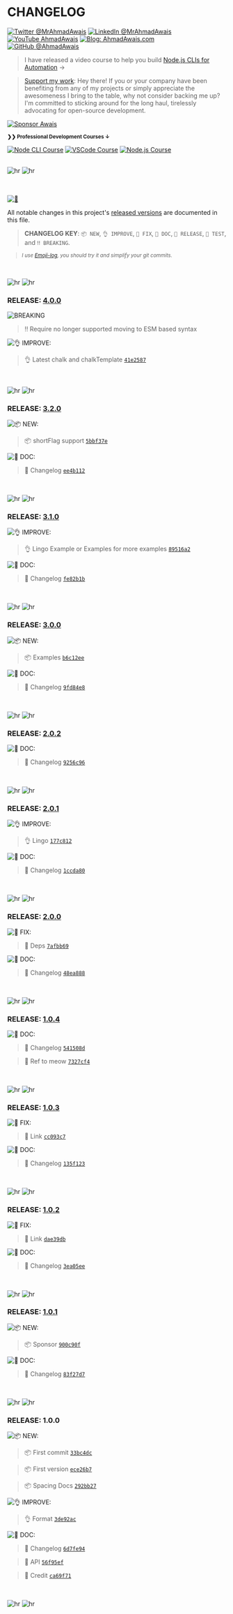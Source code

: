 # CHANGELOG

[![Twitter @MrAhmadAwais](https://img.shields.io/badge/Twitter-@MrAhmadAwais-gray.svg?colorA=21262D&colorB=30363D&style=for-the-badge)](https://twitter.com/MrAhmadAwais/) [![LinkedIn @MrAhmadAwais](https://img.shields.io/badge/LINKEDIN-gray.svg?colorA=21262D&colorB=30363D&style=for-the-badge)](https://www.linkedin.com/in/MrAhmadAwais/) [![YouTube AhmadAwais](https://img.shields.io/badge/YOUTUBE-gray.svg?colorA=21262D&colorB=30363D&style=for-the-badge)](https://youtube.com/AhmadAwais?sub_confirmation=1) [![Blog: AhmadAwais.com](https://img.shields.io/badge/-MY%20BLOG-gray.svg?colorA=21262D&colorB=30363D&style=for-the-badge)](https://AhmadAwais.com/) [![GitHub @AhmadAwais](https://img.shields.io/badge/-GitHub-gray.svg?colorA=21262D&colorB=30363D&style=for-the-badge)](https://github.com/ahmadawais)

> I have released a video course to help you build <a href="https://NodeCLI.com/?utm_source=FOSS" target="_blank">Node.js CLIs for Automation</a> →</p>

> [Support my work][sponsor]: Hey there! If you or your company have been benefiting from any of my projects or simply appreciate the awesomeness I bring to the table, why not consider backing me up? I'm committed to sticking around for the long haul, tirelessly advocating for open-source development.

[![Sponsor Awais](https://raw.githubusercontent.com/ahmadawais/stuff/master/sponsor/sponsor.jpg)][s]

<small><strong>❯❯ Professional Development Courses ↓</strong></small>

[![Node CLI Course](https://img.shields.io/badge/LEARN-Node%20CLI%20Automation-gray.svg?colorA=215732&colorB=44883e&style=for-the-badge)][n] [![VSCode Course](https://img.shields.io/badge/LEARN-VSCode%20Power%20User-gray.svg?colorA=655BE1&colorB=4F44D6&style=for-the-badge)][v] [![Node.js Course](https://img.shields.io/badge/LEARN-Node.js%20(free)-gray.svg?colorA=21262D&colorB=30363D&style=for-the-badge)][nj]

[s]: https://github.com/AhmadAwais/sponsor
[n]: https://NodeCLI.com?utm_source=github.com/ahmadawais/changelog&utm_medium=referral&utm_campaign=changelog
[v]: https://VSCode.pro?utm_source=github.com/ahmadawais/changelog&utm_medium=referral&utm_campaign=changelog
[nj]: https://NodejsBeginner.com?utm_source=github.com/ahmadawais/changelog&utm_medium=referral&utm_campaign=changelog
[g]: https://github.com/AhmadAwais
[sponsor]: https://github.com/AhmadAwais/sponsor

<br>
<img src="https://raw.githubusercontent.com/ahmadawais/stuff/master/changelog/dark-hr.png#gh-dark-mode-only" alt="hr" />
<img src="https://raw.githubusercontent.com/ahmadawais/stuff/master/changelog/light-hr.png#gh-light-mode-only" alt="hr" />
<br>
<br>
<br>

[![📝](https://raw.githubusercontent.com/ahmadawais/stuff/master/images/git/log.png)](changelog.md)

All notable changes in this project's [released versions](../../releases) are documented in this file.

> **CHANGELOG KEY**: `📦 NEW`, `👌 IMPROVE`, `🐛 FIX`, `📖 DOC`, `🚀 RELEASE`, `🤖 TEST`, and `‼️ BREAKING`.

<small>

> _I use [Emoji-log](https://github.com/ahmadawais/Emoji-Log), you should try it and simplify your git commits._

</small>

<br>

<br>
<img src="https://raw.githubusercontent.com/ahmadawais/stuff/master/changelog/dark-hr.png#gh-dark-mode-only" alt="hr" />
<img src="https://raw.githubusercontent.com/ahmadawais/stuff/master/changelog/light-hr.png#gh-light-mode-only" alt="hr" />
<br>

### RELEASE: [4.0.0](https://github.com/ahmadawais/cli-meow-help/compare/3.2.0...4.0.0)


![BREAKING](https://img.shields.io/badge/‼️-BREAKING%20CHANGES-gray.svg?colorA=CF222F&colorB=CF222F&style=for-the-badge)

> ‼️ Require no longer supported moving to ESM based syntax 

![👌 IMPROVE:](https://img.shields.io/badge/👌-IMPROVEMENT-gray.svg?colorA=8250DF&colorB=8250DF&style=for-the-badge)

> 👌 Latest chalk and chalkTemplate [`41e2587`](https://github.com/ahmadawais/cli-meow-help/commit/41e25875417cfd74abe7ef21129884cafb1fb930)

<br>

<br>
<img src="https://raw.githubusercontent.com/ahmadawais/stuff/master/changelog/dark-hr.png#gh-dark-mode-only" alt="hr" />
<img src="https://raw.githubusercontent.com/ahmadawais/stuff/master/changelog/light-hr.png#gh-light-mode-only" alt="hr" />
<br>

### RELEASE: [3.2.0](https://github.com/ahmadawais/cli-meow-help/compare/3.1.0...3.2.0)

![📦 NEW:](https://img.shields.io/badge/📦-NEW-gray.svg?colorA=238635&colorB=238635&style=for-the-badge)

> 📦 shortFlag support [`5bbf37e`](https://github.com/ahmadawais/cli-meow-help/commit/5bbf37e2863b1c549845b165aed17ebc3b7e3ffc)

![📖 DOC:](https://img.shields.io/badge/📖-DOCS-gray.svg?colorA=1169DA&colorB=1169DA&style=for-the-badge)

> 📖 Changelog [`ee4b112`](https://github.com/ahmadawais/cli-meow-help/commit/ee4b112928add40af1821ee78c9e058a89d8aff1)

<br>

<br>
<img src="https://raw.githubusercontent.com/ahmadawais/stuff/master/changelog/dark-hr.png#gh-dark-mode-only" alt="hr" />
<img src="https://raw.githubusercontent.com/ahmadawais/stuff/master/changelog/light-hr.png#gh-light-mode-only" alt="hr" />
<br>

### RELEASE: [3.1.0](https://github.com/ahmadawais/cli-meow-help/compare/3.0.0...3.1.0)

![👌 IMPROVE:](https://img.shields.io/badge/👌-IMPROVEMENT-gray.svg?colorA=8250DF&colorB=8250DF&style=for-the-badge)

> 👌 Lingo Example or Examples for more examples [`89516a2`](https://github.com/ahmadawais/cli-meow-help/commit/89516a275b64e3ba4ad572ec5babff3fe665faad)

![📖 DOC:](https://img.shields.io/badge/📖-DOCS-gray.svg?colorA=1169DA&colorB=1169DA&style=for-the-badge)

> 📖 Changelog [`fe82b1b`](https://github.com/ahmadawais/cli-meow-help/commit/fe82b1b92a97409375b89cbd686a1d15c5ff5062)

<br>

<br>
<img src="https://raw.githubusercontent.com/ahmadawais/stuff/master/changelog/dark-hr.png#gh-dark-mode-only" alt="hr" />
<img src="https://raw.githubusercontent.com/ahmadawais/stuff/master/changelog/light-hr.png#gh-light-mode-only" alt="hr" />
<br>

### RELEASE: [3.0.0](https://github.com/ahmadawais/cli-meow-help/compare/2.0.2...3.0.0)

![📦 NEW:](https://img.shields.io/badge/📦-NEW-gray.svg?colorA=238635&colorB=238635&style=for-the-badge)

> 📦 Examples [`b6c12ee`](https://github.com/ahmadawais/cli-meow-help/commit/b6c12ee444928cb3819c2e236d53e9c18bf76a21)

![📖 DOC:](https://img.shields.io/badge/📖-DOCS-gray.svg?colorA=1169DA&colorB=1169DA&style=for-the-badge)

> 📖 Changelog [`9fd84e8`](https://github.com/ahmadawais/cli-meow-help/commit/9fd84e83c74cd125f6170ada4b239bdf32777928)

<br>

<br>
<img src="https://raw.githubusercontent.com/ahmadawais/stuff/master/changelog/dark-hr.png#gh-dark-mode-only" alt="hr" />
<img src="https://raw.githubusercontent.com/ahmadawais/stuff/master/changelog/light-hr.png#gh-light-mode-only" alt="hr" />
<br>

### RELEASE: [2.0.2](https://github.com/ahmadawais/cli-meow-help/compare/2.0.1...2.0.2)

![📖 DOC:](https://img.shields.io/badge/📖-DOCS-gray.svg?colorA=1169DA&colorB=1169DA&style=for-the-badge)

> 📖 Changelog [`9256c96`](https://github.com/ahmadawais/cli-meow-help/commit/9256c96384968d6f847904b74c198aa4059d56ad)

<br>

<br>
<img src="https://raw.githubusercontent.com/ahmadawais/stuff/master/changelog/dark-hr.png#gh-dark-mode-only" alt="hr" />
<img src="https://raw.githubusercontent.com/ahmadawais/stuff/master/changelog/light-hr.png#gh-light-mode-only" alt="hr" />
<br>

### RELEASE: [2.0.1](https://github.com/ahmadawais/cli-meow-help/compare/2.0.0...2.0.1)

![👌 IMPROVE:](https://img.shields.io/badge/👌-IMPROVEMENT-gray.svg?colorA=8250DF&colorB=8250DF&style=for-the-badge)

> 👌 Lingo [`177c812`](https://github.com/ahmadawais/cli-meow-help/commit/177c8129f973d3b56e29d2a4db08a6c69a54c274)

![📖 DOC:](https://img.shields.io/badge/📖-DOCS-gray.svg?colorA=1169DA&colorB=1169DA&style=for-the-badge)

> 📖 Changelog [`1ccda80`](https://github.com/ahmadawais/cli-meow-help/commit/1ccda80da914127c0babf96f46b590caadb24412)

<br>

<br>
<img src="https://raw.githubusercontent.com/ahmadawais/stuff/master/changelog/dark-hr.png#gh-dark-mode-only" alt="hr" />
<img src="https://raw.githubusercontent.com/ahmadawais/stuff/master/changelog/light-hr.png#gh-light-mode-only" alt="hr" />
<br>

### RELEASE: [2.0.0](https://github.com/ahmadawais/cli-meow-help/compare/1.0.4...2.0.0)

![🐛 FIX:](https://img.shields.io/badge/🐛-FIX-gray.svg?colorA=BC4C00&colorB=BC4C00&style=for-the-badge)

> 🐛 Deps [`7afbb69`](https://github.com/ahmadawais/cli-meow-help/commit/7afbb69f036cb9d85230998583e9c7e4b6709c27)

![📖 DOC:](https://img.shields.io/badge/📖-DOCS-gray.svg?colorA=1169DA&colorB=1169DA&style=for-the-badge)

> 📖 Changelog [`48ea888`](https://github.com/ahmadawais/cli-meow-help/commit/48ea888f3d2d323459ac52c8059b6aec0f9518d6)

<br>

<br>
<img src="https://raw.githubusercontent.com/ahmadawais/stuff/master/changelog/dark-hr.png#gh-dark-mode-only" alt="hr" />
<img src="https://raw.githubusercontent.com/ahmadawais/stuff/master/changelog/light-hr.png#gh-light-mode-only" alt="hr" />
<br>

### RELEASE: [1.0.4](https://github.com/ahmadawais/cli-meow-help/compare/1.0.3...1.0.4)

![📖 DOC:](https://img.shields.io/badge/📖-DOCS-gray.svg?colorA=1169DA&colorB=1169DA&style=for-the-badge)

> 📖 Changelog [`541508d`](https://github.com/ahmadawais/cli-meow-help/commit/541508dd899c15b393bb7394a1f0f35d80a68244)

> 📖 Ref to meow [`7327cf4`](https://github.com/ahmadawais/cli-meow-help/commit/7327cf4572432639f4ffd7f2efc390a6e9158cdf)

<br>

<br>
<img src="https://raw.githubusercontent.com/ahmadawais/stuff/master/changelog/dark-hr.png#gh-dark-mode-only" alt="hr" />
<img src="https://raw.githubusercontent.com/ahmadawais/stuff/master/changelog/light-hr.png#gh-light-mode-only" alt="hr" />
<br>

### RELEASE: [1.0.3](https://github.com/ahmadawais/cli-meow-help/compare/1.0.2...1.0.3)

![🐛 FIX:](https://img.shields.io/badge/🐛-FIX-gray.svg?colorA=BC4C00&colorB=BC4C00&style=for-the-badge)

> 🐛 Link [`cc093c7`](https://github.com/ahmadawais/cli-meow-help/commit/cc093c742e7722382ceb09fe2fa77109ef80e23a)

![📖 DOC:](https://img.shields.io/badge/📖-DOCS-gray.svg?colorA=1169DA&colorB=1169DA&style=for-the-badge)

> 📖 Changelog [`135f123`](https://github.com/ahmadawais/cli-meow-help/commit/135f12394a6af750a031386223da40809fc1691d)

<br>

<br>
<img src="https://raw.githubusercontent.com/ahmadawais/stuff/master/changelog/dark-hr.png#gh-dark-mode-only" alt="hr" />
<img src="https://raw.githubusercontent.com/ahmadawais/stuff/master/changelog/light-hr.png#gh-light-mode-only" alt="hr" />
<br>

### RELEASE: [1.0.2](https://github.com/ahmadawais/cli-meow-help/compare/1.0.1...1.0.2)

![🐛 FIX:](https://img.shields.io/badge/🐛-FIX-gray.svg?colorA=BC4C00&colorB=BC4C00&style=for-the-badge)

> 🐛 Link [`dae39db`](https://github.com/ahmadawais/cli-meow-help/commit/dae39db23cc219d47d14b01788954d7387846593)

![📖 DOC:](https://img.shields.io/badge/📖-DOCS-gray.svg?colorA=1169DA&colorB=1169DA&style=for-the-badge)

> 📖 Changelog [`3ea05ee`](https://github.com/ahmadawais/cli-meow-help/commit/3ea05eea525f6a185162f131e9ddb7cbc2ed447b)

<br>

<br>
<img src="https://raw.githubusercontent.com/ahmadawais/stuff/master/changelog/dark-hr.png#gh-dark-mode-only" alt="hr" />
<img src="https://raw.githubusercontent.com/ahmadawais/stuff/master/changelog/light-hr.png#gh-light-mode-only" alt="hr" />
<br>

### RELEASE: [1.0.1](https://github.com/ahmadawais/cli-meow-help/compare/1.0.0...1.0.1)

![📦 NEW:](https://img.shields.io/badge/📦-NEW-gray.svg?colorA=238635&colorB=238635&style=for-the-badge)

> 📦 Sponsor [`900c90f`](https://github.com/ahmadawais/cli-meow-help/commit/900c90f6665b1ee70b5eb9eb2b896d2982e95ff6)

![📖 DOC:](https://img.shields.io/badge/📖-DOCS-gray.svg?colorA=1169DA&colorB=1169DA&style=for-the-badge)

> 📖 Changelog [`83f27d7`](https://github.com/ahmadawais/cli-meow-help/commit/83f27d74ece70d5283083145c3432637edec200d)

<br>

<br>
<img src="https://raw.githubusercontent.com/ahmadawais/stuff/master/changelog/dark-hr.png#gh-dark-mode-only" alt="hr" />
<img src="https://raw.githubusercontent.com/ahmadawais/stuff/master/changelog/light-hr.png#gh-light-mode-only" alt="hr" />
<br>

### RELEASE: 1.0.0

![📦 NEW:](https://img.shields.io/badge/📦-NEW-gray.svg?colorA=238635&colorB=238635&style=for-the-badge)

> 📦 First commit [`33bc4dc`](https://github.com/ahmadawais/cli-meow-help/commit/33bc4dc68500d7032156daea7feabbc1efa0beb9)

> 📦 First version [`ece26b7`](https://github.com/ahmadawais/cli-meow-help/commit/ece26b7d6043d1fa3992bc9cae19f17edef3345e)

> 📦 Spacing Docs [`292bb27`](https://github.com/ahmadawais/cli-meow-help/commit/292bb27bb15b277f010728c08bd21e24ab0d0322)

![👌 IMPROVE:](https://img.shields.io/badge/👌-IMPROVEMENT-gray.svg?colorA=8250DF&colorB=8250DF&style=for-the-badge)

> 👌 Format [`3de92ac`](https://github.com/ahmadawais/cli-meow-help/commit/3de92acfc7bcc82c6595ca7eea3b21b84f9712e0)

![📖 DOC:](https://img.shields.io/badge/📖-DOCS-gray.svg?colorA=1169DA&colorB=1169DA&style=for-the-badge)

> 📖 Changelog [`6d7fe94`](https://github.com/ahmadawais/cli-meow-help/commit/6d7fe94d8722f383deb587c80049bdd362009e59)

> 📖 API [`56f95ef`](https://github.com/ahmadawais/cli-meow-help/commit/56f95ef6237ae2fd869597dfb6fb361cb21c1203)

> 📖 Credit [`ca69f71`](https://github.com/ahmadawais/cli-meow-help/commit/ca69f71077348542dc4d0d0c7b99c292cb387eff)

<br>

<br>
<img src="https://raw.githubusercontent.com/ahmadawais/stuff/master/changelog/dark-hr.png#gh-dark-mode-only" alt="hr" />
<img src="https://raw.githubusercontent.com/ahmadawais/stuff/master/changelog/light-hr.png#gh-light-mode-only" alt="hr" />
<br>

[s]: https://github.com/AhmadAwais/sponsor
[n]: https://NodeCLI.com?utm_source=github.com/ahmadawais/changelog&utm_medium=referral&utm_campaign=changelog
[v]: https://VSCode.pro?utm_source=github.com/ahmadawais/changelog&utm_medium=referral&utm_campaign=changelog
[nj]: https://NodejsBeginner.com?utm_source=github.com/ahmadawais/changelog&utm_medium=referral&utm_campaign=changelog
[g]: https://github.com/AhmadAwais
[sponsor]: https://github.com/AhmadAwais/sponsor
